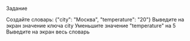 Задание

Создайте словарь:
{"city": "Москва", "temperature": "20"}
Выведите на экран значение ключа city
Уменьшите значение "temperature" на 5
Выведите на экран весь словарь


